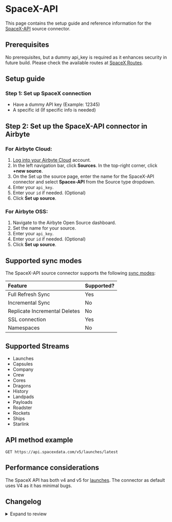 # SpaceX-API

This page contains the setup guide and reference information for the [SpaceX-API](https://github.com/r-spacex/SpaceX-API) source connector.

## Prerequisites

No prerequisites, but a dummy api_key is required as it enhances security in future build. Please check the available routes at [SpaceX Routes](https://github.com/r-spacex/SpaceX-API/tree/master/routes).

## Setup guide

### Step 1: Set up SpaceX connection

- Have a dummy API key (Example: 12345)
- A specific id (If specific info is needed)

## Step 2: Set up the SpaceX-API connector in Airbyte

### For Airbyte Cloud:

1. [Log into your Airbyte Cloud](https://cloud.airbyte.com/workspaces) account.
2. In the left navigation bar, click **Sources**. In the top-right corner, click **+new source**.
3. On the Set up the source page, enter the name for the SpaceX-API connector and select **Spacex-API** from the Source type dropdown.
4. Enter your `api_key`.
5. Enter your `id` if needed. (Optional)
6. Click **Set up source**.

### For Airbyte OSS:

1. Navigate to the Airbyte Open Source dashboard.
2. Set the name for your source.
3. Enter your `api_key`.
4. Enter your `id` if needed. (Optional)
5. Click **Set up source**.

## Supported sync modes

The SpaceX-API source connector supports the following [sync modes](https://docs.airbyte.com/cloud/core-concepts#connection-sync-modes):

| Feature                       | Supported? |
|:------------------------------|:-----------|
| Full Refresh Sync             | Yes        |
| Incremental Sync              | No         |
| Replicate Incremental Deletes | No         |
| SSL connection                | Yes        |
| Namespaces                    | No         |

## Supported Streams

- Launches
- Capsules
- Company
- Crew
- Cores
- Dragons
- History
- Landpads
- Payloads
- Roadster
- Rockets
- Ships
- Starlink

## API method example

`GET https://api.spacexdata.com/v5/launches/latest`

## Performance considerations

The SpaceX API has both v4 and v5 for [launches](https://github.com/r-spacex/SpaceX-API/tree/master/docs/launches). The connector as default uses V4 as it has minimal bugs.

## Changelog

<details>
  <summary>Expand to review</summary>

| Version | Date       | Pull Request                                             | Subject                                           |
|:--------|:-----------|:---------------------------------------------------------|:--------------------------------------------------|
| 0.2.23 | 2025-09-02 | [60552](https://github.com/airbytehq/airbyte/pull/60552) | Update dependencies |
| 0.2.22 | 2025-05-10 | [60164](https://github.com/airbytehq/airbyte/pull/60164) | Update dependencies |
| 0.2.21 | 2025-05-04 | [59612](https://github.com/airbytehq/airbyte/pull/59612) | Update dependencies |
| 0.2.20 | 2025-04-27 | [59001](https://github.com/airbytehq/airbyte/pull/59001) | Update dependencies |
| 0.2.19 | 2025-04-19 | [58377](https://github.com/airbytehq/airbyte/pull/58377) | Update dependencies |
| 0.2.18 | 2025-04-12 | [57958](https://github.com/airbytehq/airbyte/pull/57958) | Update dependencies |
| 0.2.17 | 2025-04-05 | [57482](https://github.com/airbytehq/airbyte/pull/57482) | Update dependencies |
| 0.2.16 | 2025-03-29 | [56321](https://github.com/airbytehq/airbyte/pull/56321) | Update dependencies |
| 0.2.15 | 2025-03-08 | [55619](https://github.com/airbytehq/airbyte/pull/55619) | Update dependencies |
| 0.2.14 | 2025-03-01 | [55114](https://github.com/airbytehq/airbyte/pull/55114) | Update dependencies |
| 0.2.13 | 2025-02-22 | [54522](https://github.com/airbytehq/airbyte/pull/54522) | Update dependencies |
| 0.2.12 | 2025-02-15 | [54037](https://github.com/airbytehq/airbyte/pull/54037) | Update dependencies |
| 0.2.11 | 2025-02-08 | [53552](https://github.com/airbytehq/airbyte/pull/53552) | Update dependencies |
| 0.2.10 | 2025-02-01 | [53062](https://github.com/airbytehq/airbyte/pull/53062) | Update dependencies |
| 0.2.9 | 2025-01-25 | [52399](https://github.com/airbytehq/airbyte/pull/52399) | Update dependencies |
| 0.2.8 | 2025-01-18 | [51946](https://github.com/airbytehq/airbyte/pull/51946) | Update dependencies |
| 0.2.7 | 2025-01-11 | [51423](https://github.com/airbytehq/airbyte/pull/51423) | Update dependencies |
| 0.2.6 | 2024-12-28 | [50819](https://github.com/airbytehq/airbyte/pull/50819) | Update dependencies |
| 0.2.5 | 2024-12-21 | [50354](https://github.com/airbytehq/airbyte/pull/50354) | Update dependencies |
| 0.2.4 | 2024-12-14 | [49752](https://github.com/airbytehq/airbyte/pull/49752) | Update dependencies |
| 0.2.3 | 2024-12-12 | [48197](https://github.com/airbytehq/airbyte/pull/48197) | Update dependencies |
| 0.2.2 | 2024-10-28 | [47561](https://github.com/airbytehq/airbyte/pull/47561) | Update dependencies |
| 0.2.1 | 2024-08-16 | [44196](https://github.com/airbytehq/airbyte/pull/44196) | Bump source-declarative-manifest version |
| 0.2.0 | 2024-08-09 | [43431](https://github.com/airbytehq/airbyte/pull/43431) | Refactor connector to manifest-only format |
| 0.1.13 | 2024-08-03 | [43176](https://github.com/airbytehq/airbyte/pull/43176) | Update dependencies |
| 0.1.12 | 2024-07-27 | [42792](https://github.com/airbytehq/airbyte/pull/42792) | Update dependencies |
| 0.1.11 | 2024-07-20 | [42261](https://github.com/airbytehq/airbyte/pull/42261) | Update dependencies |
| 0.1.10 | 2024-07-13 | [41909](https://github.com/airbytehq/airbyte/pull/41909) | Update dependencies |
| 0.1.9 | 2024-07-10 | [41569](https://github.com/airbytehq/airbyte/pull/41569) | Update dependencies |
| 0.1.8 | 2024-07-09 | [41089](https://github.com/airbytehq/airbyte/pull/41089) | Update dependencies |
| 0.1.7 | 2024-07-06 | [40771](https://github.com/airbytehq/airbyte/pull/40771) | Update dependencies |
| 0.1.6 | 2024-06-25 | [40463](https://github.com/airbytehq/airbyte/pull/40463) | Update dependencies |
| 0.1.5 | 2024-06-22 | [40165](https://github.com/airbytehq/airbyte/pull/40165) | Update dependencies |
| 0.1.4 | 2024-06-04 | [38976](https://github.com/airbytehq/airbyte/pull/38976) | [autopull] Upgrade base image to v1.2.1 |
| 0.1.3 | 2024-05-30 | [38504](https://github.com/airbytehq/airbyte/pull/38504) | [autopull] base image + poetry + up_to_date |
| 0.1.2 | 2024-05-28 | [38603](https://github.com/airbytehq/airbyte/pull/38603) | Make connector compatible with builder |
| 0.1.1 | 2023-11-08 | [32202](https://github.com/airbytehq/airbyte/pull/32202) | Adjust schemas to cover all fields in the records |
| 0.1.0   | 2022-10-22 | [Init](https://github.com/airbytehq/airbyte/pull/18311)  | Initial commit                                    |

</details>
